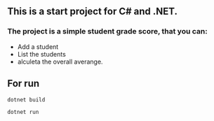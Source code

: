 ## This is a start project for C# and .NET.

### The project is a simple student grade score, that you can:

- Add a student
- List the students
- alculeta the overall averange.


## For run
```
dotnet build
```

```
dotnet run
```